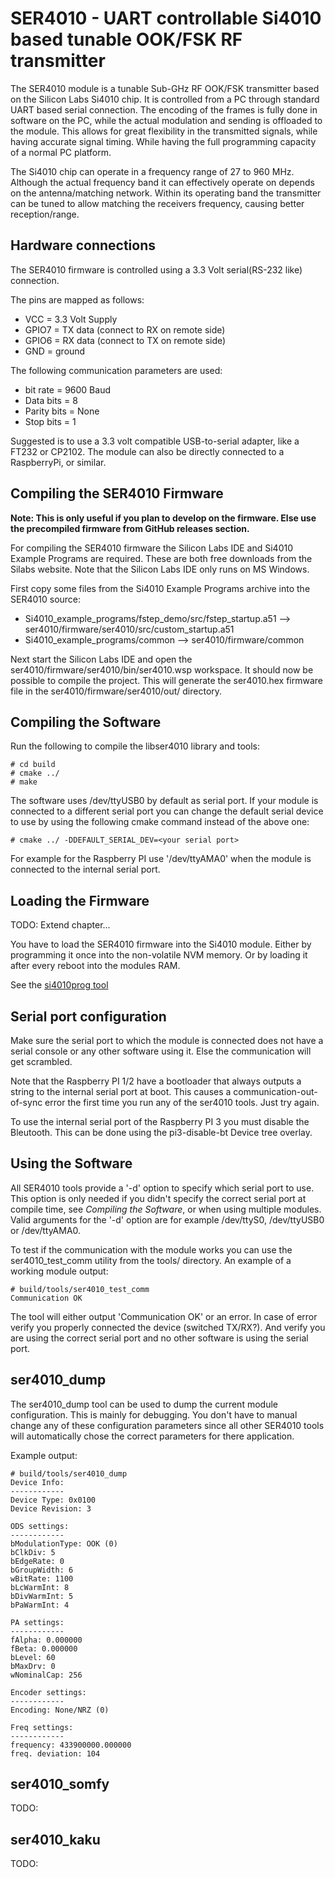 SER4010 - UART controllable Si4010 based tunable OOK/FSK RF transmitter
=======================================================================
The SER4010 module is a tunable Sub-GHz RF OOK/FSK transmitter based on the
Silicon Labs Si4010 chip. It is controlled from a PC through standard UART
based serial connection. The encoding of the frames is fully done in software
on the PC, while the actual modulation and sending is offloaded to the module.
This allows for great flexibility in the transmitted signals, while having
accurate signal timing. While having the full programming capacity of a normal
PC platform.

The Si4010 chip can operate in a frequency range of 27 to 960 MHz. Although the
actual frequency band it can effectively operate on depends on the
antenna/matching network. Within its operating band the transmitter can be
tuned to allow matching the receivers frequency, causing better
reception/range.

Hardware connections
--------------------
The SER4010 firmware is controlled using a 3.3 Volt serial(RS-232 like)
connection.

The pins are mapped as follows:

  * VCC   = 3.3 Volt Supply
  * GPIO7 = TX data (connect to RX on remote side)
  * GPIO6 = RX data (connect to TX on remote side)
  * GND   = ground

The following communication parameters are used:

  * bit rate = 9600 Baud
  * Data bits = 8
  * Parity bits = None
  * Stop bits = 1

Suggested is to use a 3.3 volt compatible USB-to-serial adapter, like a FT232
or CP2102. The module can also be directly connected to a RaspberryPi, or
similar.

Compiling the SER4010 Firmware
------------------------------
**Note: This is only useful if you plan to develop on the firmware. Else use
the precompiled firmware from GitHub releases section.**

For compiling the SER4010 firmware the Silicon Labs IDE and Si4010 Example
Programs are required. These are both free downloads from the Silabs website.
Note that the Silicon Labs IDE only runs on MS Windows.

First copy some files from the Si4010 Example Programs archive into the SER4010
source:

  * Si4010\_example\_programs/fstep\_demo/src/fstep\_startup.a51 --> ser4010/firmware/ser4010/src/custom\_startup.a51
  * Si4010\_example\_programs/common --> ser4010/firmware/common

Next start the Silicon Labs IDE and open the
ser4010/firmware/ser4010/bin/ser4010.wsp workspace. It should now be possible
to compile the project. This will generate the ser4010.hex firmware file in the
ser4010/firmware/ser4010/out/ directory.

Compiling the Software
----------------------
Run the following to compile the libser4010 library and tools:

    # cd build
    # cmake ../
    # make

The software uses /dev/ttyUSB0 by default as serial port. If your module is
connected to a different serial port you can change the default serial device
to use by using the following cmake command instead of the above one:

    # cmake ../ -DDEFAULT_SERIAL_DEV=<your serial port>

For example for the Raspberry PI use '/dev/ttyAMA0' when the module is connected
to the internal serial port.

Loading the Firmware
--------------------
TODO: Extend chapter...

You have to load the SER4010 firmware into the Si4010 module. Either by
programming it once into the non-volatile NVM memory. Or by loading it after
every reboot into the modules RAM.

See the [si4010prog tool](https://github.com/dimhoff/si4010prog)

Serial port configuration
-------------------------
Make sure the serial port to which the module is connected does not have a
serial console or any other software using it. Else the communication will get
scrambled.

Note that the Raspberry PI 1/2 have a bootloader that always outputs a string
to the internal serial port at boot. This causes a communication-out-of-sync
error the first time you run any of the ser4010 tools. Just try again.

To use the internal serial port of the Raspberry PI 3 you must disable the
Bleutooth. This can be done using the pi3-disable-bt Device tree overlay.

Using the Software
------------------
All SER4010 tools provide a '-d' option to specify which serial port to use.
This option is only needed if you didn't specify the correct serial port at
compile time, see *Compiling the Software*, or when using multiple modules.
Valid arguments for the '-d' option are for example /dev/ttyS0, /dev/ttyUSB0 or
/dev/ttyAMA0.

To test if the communication with the module works you can use the
ser4010_test_comm utility from the tools/ directory. An example of a working
module output:

    # build/tools/ser4010_test_comm
    Communication OK

The tool will either output 'Communication OK' or an error. In case of error
verify you properly connected the device (switched TX/RX?). And verify you are
using the correct serial port and no other software is using the serial port.

## ser4010_dump
The ser4010_dump tool can be used to dump the current module configuration.
This is mainly for debugging. You don't have to manual change any of these
configuration parameters since all other SER4010 tools will automatically chose
the correct parameters for there application.

Example output:

    # build/tools/ser4010_dump
    Device Info:
    ------------
    Device Type: 0x0100
    Device Revision: 3
    
    ODS settings:
    ------------
    bModulationType: OOK (0)
    bClkDiv: 5
    bEdgeRate: 0
    bGroupWidth: 6
    wBitRate: 1100
    bLcWarmInt: 8
    bDivWarmInt: 5
    bPaWarmInt: 4
    
    PA settings:
    ------------
    fAlpha: 0.000000
    fBeta: 0.000000
    bLevel: 60
    bMaxDrv: 0
    wNominalCap: 256
    
    Encoder settings:
    ------------
    Encoding: None/NRZ (0)
    
    Freq settings:
    ------------
    frequency: 433900000.000000
    freq. deviation: 104

## ser4010_somfy
TODO:

## ser4010_kaku
TODO:
